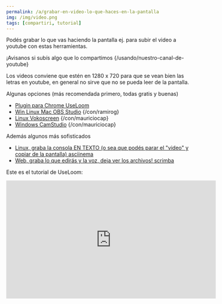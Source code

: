 ```yaml
---
permalink: /a/grabar-en-video-lo-que-haces-en-la-pantalla
img: /img/video.png
tags: [compartiri, tutorial]
---
```


Podés grabar lo que vas haciendo la pantalla ej. para subir el video a youtube con estas herramientas.

¡Avisanos si subís algo que lo compartimos {/usando/nuestro-canal-de-youtube}

Los videos conviene que estén en 1280 x 720 para que se vean bien las letras en youtube, en general no sirve que no se pueda leer de la pantalla.

Algunas opciones (más recomendada primero, todas gratis y buenas)
* [Plugin para Chrome UseLoom](https://www.useloom.com/)
* [Win Linux Mac OBS Studio](https://obsproject.com/) {/con/ramirog}
* [Linux Vokoscreen](https://packages.ubuntu.com/xenial/video/vokoscreen) {/con/mauriciocap}
* [Windows CamStudio](https://camstudio.org/) {/con/mauriciocap}

Además algunos más sofisticados
* [Linux, graba la consola EN TEXTO (o sea que podés parar el "video" y copiar de la pantalla) asciinema](https://asciinema.org/)
* [Web, graba lo que edirás y la voz, deja ver los archivos! scrimba](https://www.youtube.com/watch?v=rDIlR71omg4)

Este es el tutorial de UseLoom:

<iframe width="560" height="315" src="https://www.youtube.com/embed/M3nyNCVMkRA" frameborder="0" allow="accelerometer; autoplay; encrypted-media; gyroscope; picture-in-picture" allowfullscreen></iframe>


